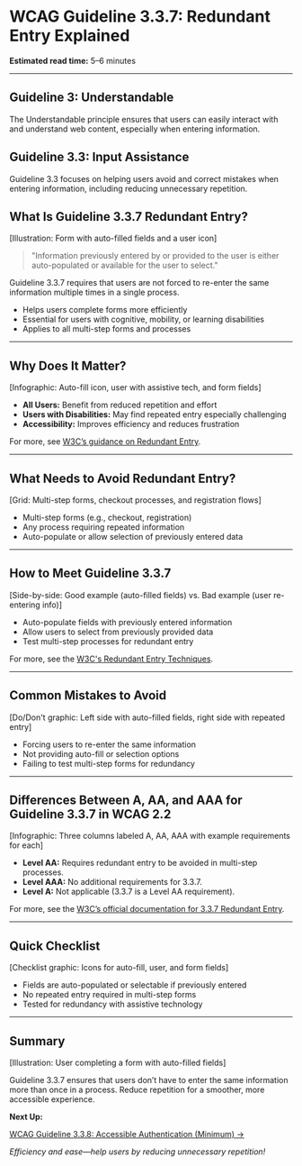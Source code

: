 <!--
title: WCAG Guideline 3.3.7: Redundant Entry Explained
series: Making the Web Accessible for All
description: A practical guide to WCAG Guideline 3.3.7 (Redundant Entry)—what it means, why it matters, and how to help users avoid entering the same information multiple times.
keywords: wcag 3.3.7, redundant entry, accessibility, web standards, user experience, form usability
image: wcag-3-3-7-redundant-entry.png
imageAlt: Illustration of a form with auto-filled fields and a user icon
status: draft
-->

# **WCAG Guideline 3.3.7: Redundant Entry Explained**

**Estimated read time:** 5–6 minutes

---

## **Guideline 3: Understandable**

The Understandable principle ensures that users can easily interact with and understand web content, especially when entering information.

## **Guideline 3.3: Input Assistance**

Guideline 3.3 focuses on helping users avoid and correct mistakes when entering information, including reducing unnecessary repetition.

## **What Is Guideline 3.3.7 Redundant Entry?**

[Illustration: Form with auto-filled fields and a user icon]

> "Information previously entered by or provided to the user is either auto-populated or available for the user to select."

Guideline 3.3.7 requires that users are not forced to re-enter the same information multiple times in a single process.

- Helps users complete forms more efficiently
- Essential for users with cognitive, mobility, or learning disabilities
- Applies to all multi-step forms and processes

---

## **Why Does It Matter?**

[Infographic: Auto-fill icon, user with assistive tech, and form fields]

- **All Users:** Benefit from reduced repetition and effort
- **Users with Disabilities:** May find repeated entry especially challenging
- **Accessibility:** Improves efficiency and reduces frustration

For more, see [W3C’s guidance on Redundant Entry](https://www.w3.org/WAI/WCAG22/Understanding/redundant-entry.html).

---

## **What Needs to Avoid Redundant Entry?**

[Grid: Multi-step forms, checkout processes, and registration flows]

- Multi-step forms (e.g., checkout, registration)
- Any process requiring repeated information
- Auto-populate or allow selection of previously entered data

---

## **How to Meet Guideline 3.3.7**

[Side-by-side: Good example (auto-filled fields) vs. Bad example (user re-entering info)]

- Auto-populate fields with previously entered information
- Allow users to select from previously provided data
- Test multi-step processes for redundant entry

For more, see the [W3C's Redundant Entry Techniques](https://www.w3.org/WAI/WCAG22/Techniques/general/G211).

---

## **Common Mistakes to Avoid**

[Do/Don't graphic: Left side with auto-filled fields, right side with repeated entry]

- Forcing users to re-enter the same information
- Not providing auto-fill or selection options
- Failing to test multi-step forms for redundancy

---

## **Differences Between A, AA, and AAA for Guideline 3.3.7 in WCAG 2.2**

[Infographic: Three columns labeled A, AA, AAA with example requirements for each]

- **Level AA:** Requires redundant entry to be avoided in multi-step processes.
- **Level AAA:** No additional requirements for 3.3.7.
- **Level A:** Not applicable (3.3.7 is a Level AA requirement).

For more, see the [W3C’s official documentation for 3.3.7 Redundant Entry](https://www.w3.org/WAI/WCAG22/Understanding/redundant-entry.html).

---

## **Quick Checklist**

[Checklist graphic: Icons for auto-fill, user, and form fields]

- Fields are auto-populated or selectable if previously entered
- No repeated entry required in multi-step forms
- Tested for redundancy with assistive technology

---

## **Summary**

[Illustration: User completing a form with auto-filled fields]

Guideline 3.3.7 ensures that users don’t have to enter the same information more than once in a process. Reduce repetition for a smoother, more accessible experience.

**Next Up:**

[WCAG Guideline 3.3.8: Accessible Authentication (Minimum) →](WCAG-Guideline-3-3-8-Accessible-Authentication-Minimum-Explained.md)

*Efficiency and ease—help users by reducing unnecessary repetition!*
